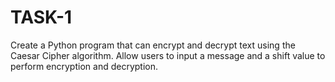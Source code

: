 # TASK-1
Create a Python program that can encrypt and decrypt text using the Caesar Cipher algorithm. Allow users to input a message and a shift value to perform encryption and decryption.


